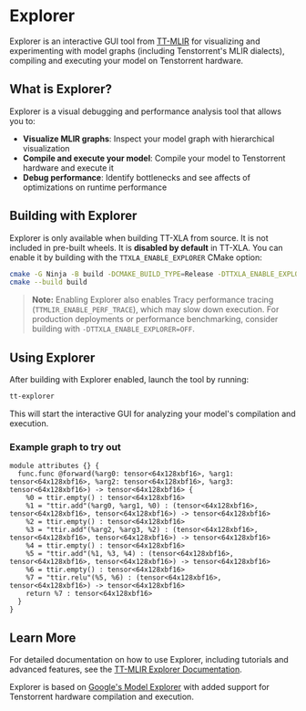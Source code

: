 # Explorer

Explorer is an interactive GUI tool from [TT-MLIR](https://github.com/tenstorrent/tt-mlir) for visualizing and experimenting with model graphs (including Tenstorrent's MLIR dialects), compiling and executing your model on Tenstorrent hardware.

## What is Explorer?

Explorer is a visual debugging and performance analysis tool that allows you to:
- **Visualize MLIR graphs**: Inspect your model graph with hierarchical visualization
- **Compile and execute your model**: Compile your model to Tenstorrent hardware and execute it
- **Debug performance**: Identify bottlenecks and see affects of optimizations on runtime performance

## Building with Explorer

Explorer is only available when building TT-XLA from source. It is not included in pre-built wheels. It is **disabled by default** in TT-XLA. You can enable it by building with the `TTXLA_ENABLE_EXPLORER` CMake option:

```bash
cmake -G Ninja -B build -DCMAKE_BUILD_TYPE=Release -DTTXLA_ENABLE_EXPLORER=ON
cmake --build build
```

> **Note:** Enabling Explorer also enables Tracy performance tracing (`TTMLIR_ENABLE_PERF_TRACE`), which may slow down execution. For production deployments or performance benchmarking, consider building with `-DTTXLA_ENABLE_EXPLORER=OFF`.

## Using Explorer

After building with Explorer enabled, launch the tool by running:

```bash
tt-explorer
```

This will start the interactive GUI for analyzing your model's compilation and execution.

### Example graph to try out
```mlir
module attributes {} {
  func.func @forward(%arg0: tensor<64x128xbf16>, %arg1: tensor<64x128xbf16>, %arg2: tensor<64x128xbf16>, %arg3: tensor<64x128xbf16>) -> tensor<64x128xbf16> {
    %0 = ttir.empty() : tensor<64x128xbf16>
    %1 = "ttir.add"(%arg0, %arg1, %0) : (tensor<64x128xbf16>, tensor<64x128xbf16>, tensor<64x128xbf16>) -> tensor<64x128xbf16>
    %2 = ttir.empty() : tensor<64x128xbf16>
    %3 = "ttir.add"(%arg2, %arg3, %2) : (tensor<64x128xbf16>, tensor<64x128xbf16>, tensor<64x128xbf16>) -> tensor<64x128xbf16>
    %4 = ttir.empty() : tensor<64x128xbf16>
    %5 = "ttir.add"(%1, %3, %4) : (tensor<64x128xbf16>, tensor<64x128xbf16>, tensor<64x128xbf16>) -> tensor<64x128xbf16>
    %6 = ttir.empty() : tensor<64x128xbf16>
    %7 = "ttir.relu"(%5, %6) : (tensor<64x128xbf16>, tensor<64x128xbf16>) -> tensor<64x128xbf16>
    return %7 : tensor<64x128xbf16>
  }
}
```

## Learn More

For detailed documentation on how to use Explorer, including tutorials and advanced features, see the [TT-MLIR Explorer Documentation](https://docs.tenstorrent.com/tt-mlir/tt-explorer/tt-explorer.html).

Explorer is based on [Google's Model Explorer](https://github.com/google-ai-edge/model-explorer) with added support for Tenstorrent hardware compilation and execution.

